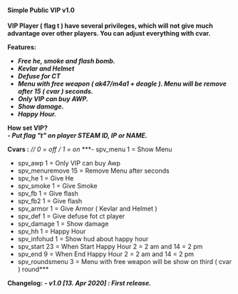 #### Simple Public VIP v1.0

**VIP Player ( flag t ) have several privileges, which will not give much advantage over other players. 
You can adjust everything with cvar.**

**Features:**
- ***Free he, smoke and flash bomb.***
- ***Kevlar and Helmet***
- ***Defuse for CT***
- ***Menu with free weapon	( ak47/m4a1 + deagle ). Menu will be remove after 15 ( cvar ) seconds.***  
- ***Only VIP can buy AWP.*** 
- ***Show damage.***
- ***Happy Hour.***

**How set VIP?** <br>
***- Put flag "t" on player STEAM ID, IP or NAME.***

**Cvars :** 
*// 0 = off / 1 = on* 
***- spv_menu 1 = Show Menu
- spv_awp 1 = Only VIP can buy Awp
- spv_menuremove 15 = Remove Menu after seconds
- spv_he 1 = Give He
- spv_smoke 1 = Give Smoke
- spv_fb 1 = Give flash
- spv_fb2 1 = Give flash
- spv_armor 1 = Give Armor ( Kevlar and Helmet )
- spv_def 1 = Give defuse fot ct player
- spv_damage 1 = Show damage
- spv_hh 1 = Happy Hour
- spv_infohud 1 = Show hud about happy hour 
- spv_start 23 = When Start Happy Hour 2 = 2 am and 14 = 2 pm
- spv_end 9 = When End Happy Hour 2 = 2 am and 14 = 2 pm	
- spv_roundsmenu 3 = Menu with free weapon will be show on third ( cvar ) round***


**Changelog:**
***- v1.0 [13. Apr 2020] : First release.***
